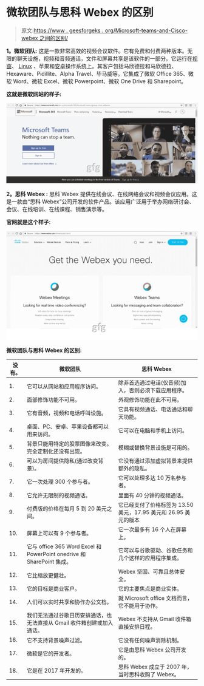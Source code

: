 # 微软团队与思科 Webex 的区别

> 原文:[https://www . geesforgeks . org/Microsoft-teams-and-Cisco-webex 之间的区别/](https://www.geeksforgeeks.org/difference-between-microsoft-teams-and-cisco-webex/)

**1。微软团队:**
这是一款非常高效的视频会议软件。它有免费和付费两种版本。无限的聊天设施，视频和音频通话，文件和屏幕共享是该软件的一部分。它运行在[视窗](https://www.geeksforgeeks.org/interesting-facts-about-windows/)、 [Linux](https://www.geeksforgeeks.org/introduction-to-linux-operating-system/) 、苹果和[安卓](https://www.geeksforgeeks.org/introduction-to-android-development/)操作系统上。其客户包括马欣德拉和马欣德拉、Hexaware、Pidillite、Alpha Travel、毕马威等。它集成了微软 Office 365、微软 Word、微软 Excel、微软 Powerpoint、微软 One Drive 和 Sharepoint。

**这就是微软网站的样子:**

![](img/4f5afe17c49b518b357a977fe963d692.png)

**2。思科 Webex :**
思科 Webex 提供在线会议、在线网络会议和视频会议应用。这是一款由“思科 Webex”公司开发的软件产品。该应用广泛用于举办网络研讨会、会议、在线培训、在线课程、销售演示等。

**官网就是这个样子:**

![](img/b5d295dfc9163b9da5bdb1b4635e45ac.png)

**微软团队与思科 Webex 的区别:**

<center>

| 没有。 | 微软团队 | 思科 Webex |
| --- | --- | --- |
| 1. | 它可以从网站和应用程序访问。 | 除非首选通过电话(仅音频)加入，否则必须下载应用程序。 |
| 2. | 面部修饰功能不可用。 | 外观修饰功能在此不可用。 |
| 3. | 它有音频，视频和电话呼叫设施。 | 它具有视频通话、电话通话和聊天功能。 |
| 4. | 桌面、PC、安卓、苹果设备都可以用来访问。 | 它可以在电脑和手机上访问。 |
| 5. | 背景只能用特定的股票图像来改变。完全定制化还没有出现。 | 模糊或替换背景设施是可用的。 |
| 6. | 可以为房间提供隐私(通过改变背景)。 | 它没有通过添加虚拟背景来提供额外的隐私。 |
| 7. | 它一次处理 300 个参与者。 | 它可以处理多达 10 万名参与者。 |
| 8. | 它允许无限制的视频通话。 | 里面有 40 分钟的视频通话。 |
| 9. | 付费版的价格在每月 5 到 20 美元之间。 | 它已经支付了价格标签为 13.50 美元，17.95 美元和 26.95 美元的版本 |
| 10. | 屏幕上可以有 9 个参与者。 | 它一次最多有 16 个人在屏幕上。 |
| 11. | 它与 office 365 Word Excel 和 PowerPoint onedrive 和 SharePoint 集成。 | 它可以与谷歌驱动、谷歌任务和几个这样的应用程序集成。 |
| 12. | 它比缩放更健壮。 | Webex 坚固、可靠且总体安全。 |
| 13. | 它的目标是商业客户。 | 它的主要焦点是商业实体。 |
| 14. | 人们可以实时共享和协作办公文档。 | 就 Microsoft office 文档而言，它不能用于协作。 |
| 15. | 我们无法通过谷歌日历安排通话，也无法直接从 Gmail 收件箱创建或加入通话。 | Webex 不支持从 Gmail 收件箱直接安排日程。 |
| 16. | 它不支持背景噪声过滤。 | 它没有任何噪声消除机制。 |
| 17. | 微软是它的开发者。 | 它是由思科 Webex 公司开发的。 |
| 18. | 它是在 2017 年开发的。 | 思科 Webex 成立于 2007 年，当时思科收购了 Webex。 |

</center>